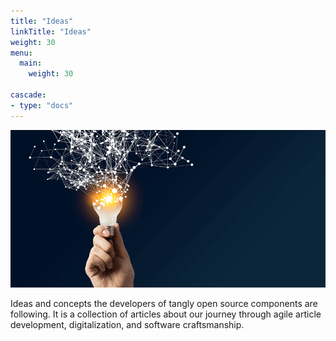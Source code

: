 ```yaml
---
title: "Ideas"
linkTitle: "Ideas"
weight: 30
menu:
  main:
    weight: 30

cascade:
- type: "docs"
---
```


![Ideas](pics/ideas.png)

Ideas and concepts the developers of tangly open source components are following.
It is a collection of articles about our journey through agile article development, digitalization, and software craftsmanship.

